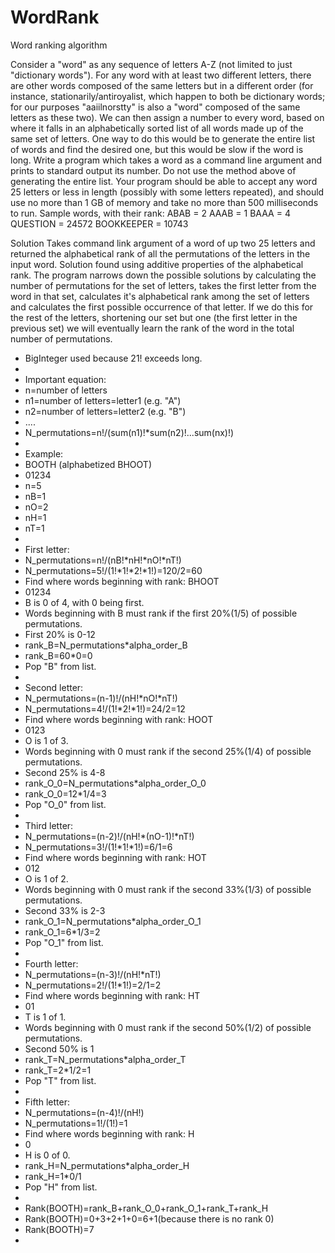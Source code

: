 WordRank
========

Word ranking algorithm

Consider a "word" as any sequence of letters A-Z (not limited to just "dictionary words"). For any word with at least two different
letters, there are other words composed of the same letters but in a different order (for instance, stationarily/antiroyalist, which
happen to both be dictionary words; for our purposes "aaiilnorstty" is also a "word" composed of the same letters as these two).
We can then assign a number to every word, based on where it falls in an alphabetically sorted list of all words made up of the same
set of letters. One way to do this would be to generate the entire list of words and find the desired one, but this would be slow if
the word is long.
Write a program which takes a word as a command line argument and prints to standard output its number. Do not use the method above of
generating the entire list. Your program should be able to accept any word 25 letters or less in length (possibly with some letters
repeated), and should use no more than 1 GB of memory and take no more than 500 milliseconds to run.
Sample words, with their rank:
ABAB = 2
AAAB = 1
BAAA = 4
QUESTION = 24572
BOOKKEEPER = 10743

Solution
Takes command link argument of a word of up two 25 letters and returned the alphabetical rank
of all the permutations of the letters in the input word.
Solution found using additive properties of the alphabetical rank. The program narrows down the
possible solutions by calculating the number of permutations for the set of letters, takes the
first letter from the word in that set, calculates it's alphabetical rank among the set of letters
and calculates the first possible occurrence of that letter. If we do this for the rest of the
letters, shortening our set but one (the first letter in the previous set) we will eventually learn
the rank of the word in the total number of permutations.

* BigInteger used because 21! exceeds long.
*
* Important equation:
* n=number of letters
* n1=number of letters=letter1 (e.g. "A")
* n2=number of letters=letter2 (e.g. "B")
* ....
* N_permutations=n!/(sum(n1)!*sum(n2)!...sum(nx)!)
*
* Example:
* BOOTH (alphabetized BHOOT)
* 01234
* n=5
* nB=1
* nO=2
* nH=1
* nT=1
*
* First letter:
* N_permutations=n!/(nB!*nH!*nO!*nT!)
* N_permutations=5!/(1!*1!*2!*1!)=120/2=60
* Find where words beginning with rank: BHOOT
* 01234
* B is 0 of 4, with 0 being first.
* Words beginning with B must rank if the first 20%(1/5) of possible permutations.
* First 20% is 0-12
* rank_B=N_permutations*alpha_order_B
* rank_B=60*0=0
* Pop "B" from list.
*
* Second letter:
* N_permutations=(n-1)!/(nH!*nO!*nT!)
* N_permutations=4!/(1!*2!*1!)=24/2=12
* Find where words beginning with rank: HOOT
* 0123
* O is 1 of 3.
* Words beginning with 0 must rank if the second 25%(1/4) of possible permutations.
* Second 25% is 4-8
* rank_O_0=N_permutations*alpha_order_O_0
* rank_O_0=12*1/4=3
* Pop "O_0" from list.
*
* Third letter:
* N_permutations=(n-2)!/(nH!*(nO-1)!*nT!)
* N_permutations=3!/(1!*1!*1!)=6/1=6
* Find where words beginning with rank: HOT
* 012
* O is 1 of 2.
* Words beginning with 0 must rank if the second 33%(1/3) of possible permutations.
* Second 33% is 2-3
* rank_O_1=N_permutations*alpha_order_O_1
* rank_O_1=6*1/3=2
* Pop "O_1" from list.
*
* Fourth letter:
* N_permutations=(n-3)!/(nH!*nT!)
* N_permutations=2!/(1!*1!)=2/1=2
* Find where words beginning with rank: HT
* 01
* T is 1 of 1.
* Words beginning with 0 must rank if the second 50%(1/2) of possible permutations.
* Second 50% is 1
* rank_T=N_permutations*alpha_order_T
* rank_T=2*1/2=1
* Pop "T" from list.
*
* Fifth letter:
* N_permutations=(n-4)!/(nH!)
* N_permutations=1!/(1!)=1
* Find where words beginning with rank: H
* 0
* H is 0 of 0.
* rank_H=N_permutations*alpha_order_H
* rank_H=1*0/1
* Pop "H" from list.
*
* Rank(BOOTH)=rank_B+rank_O_0+rank_O_1+rank_T+rank_H
* Rank(BOOTH)=0+3+2+1+0=6+1(because there is no rank 0)
* Rank(BOOTH)=7
* 
